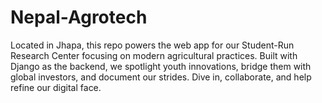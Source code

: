 # Nepal-Agrotech
Located in Jhapa, this repo powers the web app for our Student-Run Research Center focusing on modern agricultural practices. Built with Django as the backend, we spotlight youth innovations, bridge them with global investors, and document our strides. Dive in, collaborate, and help refine our digital face.
